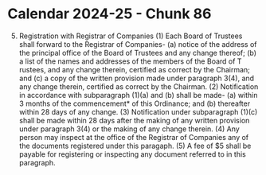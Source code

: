 # Calendar 2024-25 - Chunk 86

<!-- Chunk tokens: 243, Enriched tokens: 250 -->

5. Registration with Registrar of Companies
(1) Each Board of Trustees shall forward to the Registrar of Companies-
(a) notice of the address of the principal office of the Board of Trustees and any change thereof;
(b) a list of the names and addresses of the members of the Board of T rustees, and any change therein, certified as correct by the Chairman; and
(c) a copy of the written provision made under paragraph 3(4), and any change therein, certified as correct by the Chairman.
(2) Notification in accordance with subparagraph (1)(a) and (b) shall be made-
(a) within 3 months of the commencement* of this Ordinance; and
(b) thereafter within 28 days of any change.
(3) Notification under subparagraph (1)(c) shall be made within 28 days after the making of any written provision under paragraph 3(4) or the making of any change therein.
(4) Any person may inspect at the office of the Registrar of Companies any of the documents registered under this paragaph.
(5) A fee of $5 shall be payable for registering or inspecting any document referred to in this paragraph.